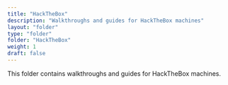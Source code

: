 ```yaml
---
title: "HackTheBox"
description: "Walkthroughs and guides for HackTheBox machines"
layout: "folder"
type: "folder"
folder: "HackTheBox"
weight: 1
draft: false
---
```


This folder contains walkthroughs and guides for HackTheBox machines.
